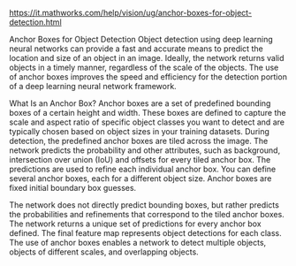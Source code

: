 https://it.mathworks.com/help/vision/ug/anchor-boxes-for-object-detection.html

Anchor Boxes for Object Detection
Object detection using deep learning neural networks can provide a fast and accurate means to predict the location and size of an object in an image. Ideally, the network returns valid objects in a timely manner, regardless of the scale of the objects. The use of anchor boxes improves the speed and efficiency for the detection portion of a deep learning neural network framework.

What Is an Anchor Box?
Anchor boxes are a set of predefined bounding boxes of a certain height and width. These boxes are defined to capture the scale and aspect ratio of specific object classes you want to detect and are typically chosen based on object sizes in your training datasets. During detection, the predefined anchor boxes are tiled across the image. The network predicts the probability and other attributes, such as background, intersection over union (IoU) and offsets for every tiled anchor box. The predictions are used to refine each individual anchor box. You can define several anchor boxes, each for a different object size. Anchor boxes are fixed initial boundary box guesses.

The network does not directly predict bounding boxes, but rather predicts the probabilities and refinements that correspond to the tiled anchor boxes. The network returns a unique set of predictions for every anchor box defined. The final feature map represents object detections for each class. The use of anchor boxes enables a network to detect multiple objects, objects of different scales, and overlapping objects.